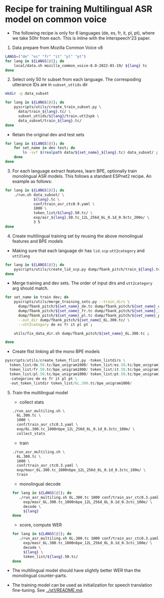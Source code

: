 # Recipe for training Multilingual ASR model on common voice

- The following recipe is only for 6 languages (de, es, fr, it, pl, pt), where we take 50hr from each.
This is inline with the Interspeech'23 paper.

1. Data prepare from Mozilla Common Voice v8

```bash
LANGS=("de" "es" "fr" "it" "pl" "pt")
for lang in ${LANGS[@]}; do
    local/data.sh mozilla_common_voice-8.0-2022-01-19/ ${lang} tc
done
```

2. Select only 50 hr subset from each language. The correspoding utterance IDs are in `subset_uttids` dir

```bash
mkdir -p data_subset

for lang in ${LANGS[@]}; do
    pyscripts/utils/create_train_subset.py \
      data/train_${lang}.tc/ \
      subset_uttids/${lang}/train.utt2spk \
      data_subset/train_${lang}.tc/
done
```
  - Retain the original dev and test sets

```bash
for lang in ${LANGS[@]}; do
    for set_name in dev test; do
        ln -svf $(realpath data/${set_name}_${lang}.tc) data_subset/ ;
    done
done
```

3. For each language extract features, learn BPE, optionally train monolingual ASR models.
This follows a standard ESPnet2 recipe. An example as follows:

```bash
for lang in ${LANGS[@]}; do
    ./run.sh data_subset/ \
             ${lang}.tc \
             conf/train_asr_ctc0.9.yaml \
             1000 \
             token_list/${lang}.50.tc/ \
             exp/asr_${lang}.50.tc_12L_256d_6L_0.1d_0.9ctc_200e/ \
             3 5
done
```

4. Create multilingual training set by reusing the above monolingual features and BPE models

  - Making sure that each language dir has `lid.scp` `utt2category` and `utt2lang`

```bash
for lang in ${LANGS[@]}; do
    pyscripts/utils/create_lid_scp.py dump/fbank_pitch/train_${lang}.tc/utt2spk ${lang}
done
```
  - Merge training and dev sets. The order of input dirs and `utt2category` arg should match.

```bash
for set_name in train dev; do
    pyscripts/utils/merge_training_sets.py --train_dirs \
      dump/fbank_pitch/${set_name}_de.tc dump/fbank_pitch/${set_name}_es.tc \
      dump/fbank_pitch/${set_name}_fr.tc dump/fbank_pitch/${set_name}_it.tc \
      dump/fbank_pitch/${set_name}_pl.tc dump/fbank_pitch/${set_name}_pt.tc \
      --out_dir dump/fbank_pitch/${set_name}_6L.300.tc/ \
      --utt2category de es fr it pl pt ;

    utils/fix_data_dir.sh dump/fbank_pitch/${set_name}_6L.300.tc ;

done
```

  - Create flist linking all the mono BPE models

```python
pyscripts/utils/create_token_flist.py -token_listdirs \
  token_list/de.50.tc/bpe_unigram1000/ token_list/es.50.tc/bpe_unigram1000/ \
  token_list/fr.50.tc/bpe_unigram1000/ token_list/it.50.tc/bpe_unigram1000/ \
  token_list/pl.50.tc/bpe_unigram1000/ token_list/pt.50.tc/bpe_unigram1000/ \
  -categories de es fr it pl pt \
  -out_token_listdir token_list/6L.300.tc/bpe_unigram1000/
```

5. Train the multilingual model

   - collect stats

   ```bash
   ./run_asr_multiling.sh \
     6L.300.tc \
     1000 \
     conf/train_asr_ctc0.3.yaml \
     exp/6L.300.tc_1000nbpe_12L_256d_6L_0.1d_0.3ctc_100e/ \
     collect_stats
   ```

   - train

   ```bash
   ./run_asr_multiling.sh \
     6L.300.tc \
     1000 \
     conf/train_asr_ctc0.3.yaml \
     exp/masr_6L.300.tc_1000nbpe_12L_256d_6L_0.1d_0.3ctc_100e/ \
     train
   ```

   - monolingual decode

   ```bash
   for lang in ${LANGS[@]}; do
      ./run_asr_multiling.sh 6L.300.tc 1000 conf/train_asr_ctc0.3.yaml \
        exp/masr_6L.300.tc_1000nbpe_12L_256d_6L_0.1d_0.3ctc_100e/ \
        decode \
        ${lang}
   done
   ```

   - score, compute WER

   ```bash
   for lang in ${LANGS[@]}; do
      ./run_asr_multiling.sh 6L.300.tc 1000 conf/train_asr_ctc0.3.yaml \
        exp/masr_6L.300.tc_1000nbpe_12L_256d_6L_0.1d_0.3ctc_100e/ \
        decode \
        ${lang} \
        token_list/${lang}.50.tc/
   done
   ```

- The multilingual model should have slightly better WER than the monolingual counter-parts.

- The training model can be used as initialization for speech translation fine-tuning. See [../st1/README.md](../st1/README.md).
